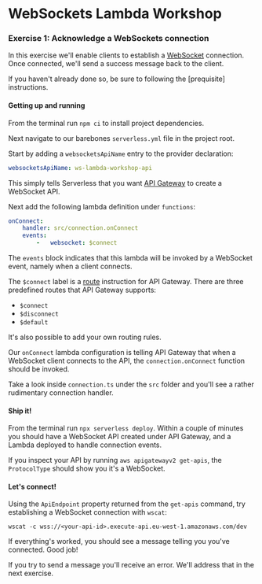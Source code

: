 # WebSockets Lambda Workshop

### Exercise 1: Acknowledge a WebSockets connection

In this exercise we'll enable clients to establish a [WebSocket](https://en.wikipedia.org/wiki/WebSocket) connection. Once connected, we'll send a success message back to the client.

If you haven't already done so, be sure to following the [prequisite] instructions.

#### Getting up and running

From the terminal run `npm ci` to install project dependencies.

Next navigate to our barebones `serverless.yml` file in the project root.

Start by adding a `websocketsApiName` entry to the provider declaration:

```yaml
websocketsApiName: ws-lambda-workshop-api
```

This simply tells Serverless that you want [API Gateway](https://aws.amazon.com/api-gateway/) to create a WebSocket API.

Next add the following lambda definition under `functions`:

```yaml
onConnect:
    handler: src/connection.onConnect
    events:
        -   websocket: $connect
```

The `events` block indicates that this lambda will be invoked by a WebSocket event, namely when a client connects.

The `$connect` label is a [route](https://docs.aws.amazon.com/apigateway/latest/developerguide/websocket-api-develop-routes.html) instruction for API Gateway. There are three predefined routes that API Gateway supports:
 * `$connect`
 * `$disconnect`
 * `$default`

It's also possible to add your own routing rules.

Our `onConnect` lambda configuration is telling API Gateway that when a WebSocket client connects to the API, the `connection.onConnect` function should be invoked.

Take a look inside `connection.ts` under the `src` folder and you'll see a rather rudimentary connection handler.

#### Ship it!

From the terminal run `npx serverless deploy`. Within a couple of minutes you should have a WebSocket API created under API Gateway, and a Lambda deployed to handle connection events.

If you inspect your API by running `aws apigatewayv2 get-apis`, the `ProtocolType` should show you it's a WebSocket.

#### Let's connect!

Using the `ApiEndpoint` property returned from the `get-apis` command, try establishing a WebSocket connection with `wscat`:

```wscat -c wss://<your-api-id>.execute-api.eu-west-1.amazonaws.com/dev```

If everything's worked, you should see a message telling you you've connected. Good job!

If you try to send a message you'll receive an error. We'll address that in the next exercise.
